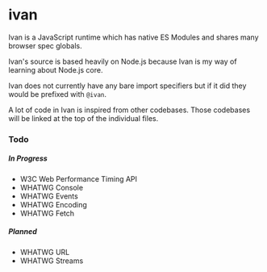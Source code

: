# ivan

Ivan is a JavaScript runtime which has native ES Modules and shares many browser spec globals.

Ivan's source is based heavily on Node.js because Ivan is my way of learning about Node.js core.

Ivan does not currently have any bare import specifiers but if it did they would be prefixed with `@ivan`.

A lot of code in Ivan is inspired from other codebases. Those codebases will be linked at the top of the individual files.

### Todo

##### In Progress

- W3C Web Performance Timing API
- WHATWG Console
- WHATWG Events
- WHATWG Encoding
- WHATWG Fetch

##### Planned

- WHATWG URL
- WHATWG Streams

